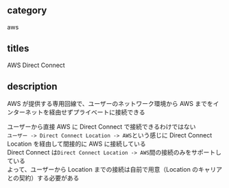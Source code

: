 ## category

aws

## titles

AWS Direct Connect

## description

AWS が提供する専用回線で、ユーザーのネットワーク環境から AWS までをインターネットを経由せずプライベートに接続できる

ユーザーから直接 AWS に Direct Connect で接続できるわけではない  
`ユーザー -> Direct Connect Location -> AWS`という感じに Direct Connect Location を経由して間接的に AWS に接続している  
Direct Connect は`Direct Connect Location -> AWS`間の接続のみをサポートしている  
よって、ユーザーから Location までの接続は自前で用意（Location のキャリアとの契約）する必要がある

